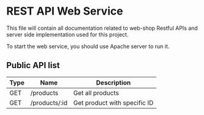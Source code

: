 # REST API Web Service
This file will contain all documentation related to web-shop Restful APIs and server side implementation used for this project.

To start the web service, you should use Apache server to run it.

## Public API list
| Type | Name          | Description                  |
|------|---------------|------------------------------|
| GET  | /products     | Get all products             |
| GET  | /products/:id | Get product with specific ID |
